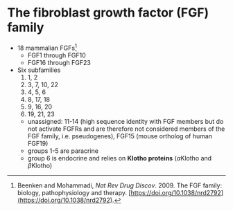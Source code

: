 # The fibroblast growth factor (FGF) family

- 18 mammalian FGFs[^beenken2009]
    - FGF1 through FGF10
    - FGF16 through FGF23
- Six subfamilies
    1. 1, 2
    2. 3, 7, 10, 22
    3. 4, 5, 6
    4. 8, 17, 18
    5. 9, 16, 20
    6. 19, 21, 23
    - unassigned: 11-14 (high sequence identity with FGF members but do not activate FGFRs and are therefore not considered members of the FGF family, i.e. pseudogenes), FGF15 (mouse ortholog of human FGF19)
    - groups 1-5 are paracrine
    - group 6 is endocrine and relies on **Klotho proteins** ($\alpha$Klotho and $\beta$Klotho)


[^beenken2009]: Beenken and Mohammadi, _Nat Rev Drug Discov_. 2009. The FGF family: biology, pathophysiology and therapy. [https://doi.org/10.1038/nrd2792](https://doi.org/10.1038/nrd2792). 